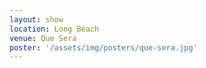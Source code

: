 ```yaml
---
layout: show
location: Long Beach
venue: Que Sera
poster: '/assets/img/posters/que-sera.jpg'
---
```


